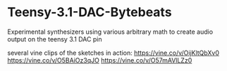 # Teensy-3.1-DAC-Bytebeats
Experimental synthesizers using various arbitrary math to create audio output on the teensy 3.1 DAC pin

several vine clips of the sketches in action: 
https://vine.co/v/OijKltQbXv0
https://vine.co/v/O5BAiOz3qJO
https://vine.co/v/O57mAVlLZz0


